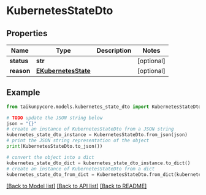 # KubernetesStateDto


## Properties

Name | Type | Description | Notes
------------ | ------------- | ------------- | -------------
**status** | **str** |  | [optional] 
**reason** | [**EKubernetesState**](EKubernetesState.md) |  | [optional] 

## Example

```python
from taikunpycore.models.kubernetes_state_dto import KubernetesStateDto

# TODO update the JSON string below
json = "{}"
# create an instance of KubernetesStateDto from a JSON string
kubernetes_state_dto_instance = KubernetesStateDto.from_json(json)
# print the JSON string representation of the object
print(KubernetesStateDto.to_json())

# convert the object into a dict
kubernetes_state_dto_dict = kubernetes_state_dto_instance.to_dict()
# create an instance of KubernetesStateDto from a dict
kubernetes_state_dto_from_dict = KubernetesStateDto.from_dict(kubernetes_state_dto_dict)
```
[[Back to Model list]](../README.md#documentation-for-models) [[Back to API list]](../README.md#documentation-for-api-endpoints) [[Back to README]](../README.md)


